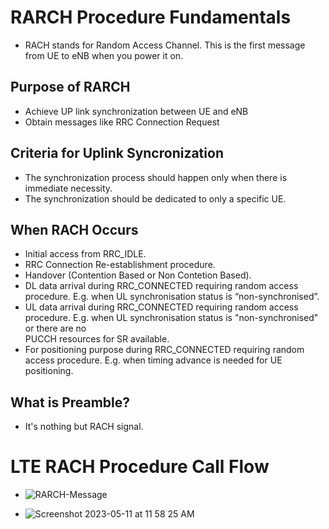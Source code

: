 # RARCH Procedure Fundamentals
 * RACH stands for Random Access Channel. This is the first message from UE to eNB when you power it on.<br>
 
  ## Purpose of RARCH
   * Achieve UP link synchronization between UE and eNB <br>
   * Obtain messages like RRC Connection Request <br>

  ## Criteria for Uplink Syncronization
  * The synchronization process should happen only when there is immediate necessity. <br>
  * The synchronization should be dedicated to only a specific UE. <br>

  ## When RACH Occurs
  * Initial access from RRC_IDLE. <br>
  * RRC Connection Re-establishment procedure. <br>
  * Handover (Contention Based or Non Contetion Based). <br>
  * DL data arrival during RRC_CONNECTED requiring random access procedure. E.g. when UL synchronisation status is “non-synchronised”. <br>
  * UL data arrival during RRC_CONNECTED requiring random access procedure. E.g. when UL synchronisation status is "non-synchronised" or there are no  
    PUCCH resources for SR available.<br>
  * For positioning purpose during RRC_CONNECTED requiring random access procedure. E.g. when timing advance is needed for UE positioning.<br>

  ## What is Preamble?
  * It's nothing but RACH signal.<br>


 

# LTE RACH Procedure Call Flow
  * ![RARCH-Message](https://user-images.githubusercontent.com/32083899/235808555-e4fcb128-ef44-4853-b89f-fc6f037b9a0a.png)







  
 * ![Screenshot 2023-05-11 at 11 58 25 AM](https://github.com/shreyatpandey/Coding-Challenges/assets/32083899/e742ada1-9d52-47c0-917d-c693807fa8cb)













